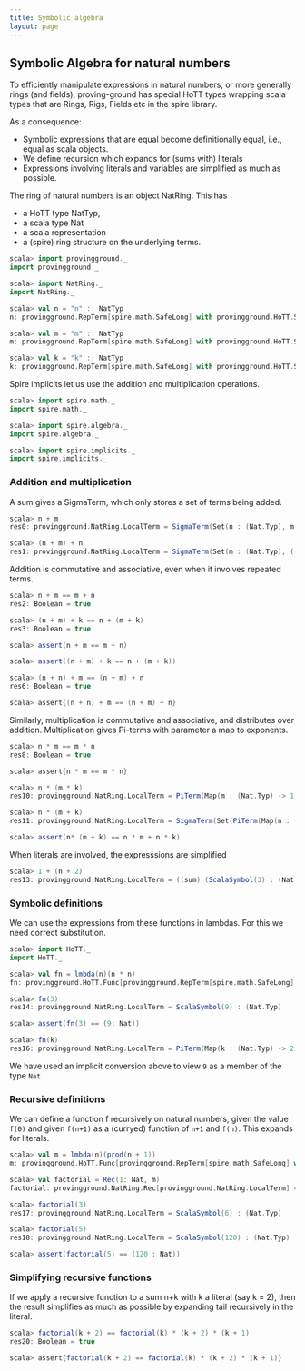 ```yaml
---
title: Symbolic algebra
layout: page
---
```


## Symbolic Algebra for natural numbers

To efficiently manipulate expressions in natural numbers, or more generally rings (and fields), proving-ground has special HoTT types wrapping scala types that are Rings, Rigs, Fields etc in the spire library.

As a consequence:
* Symbolic expressions that are equal become definitionally equal, i.e., equal as scala objects.
* We define recursion which expands for (sums with) literals
* Expressions involving literals and variables are simplified as much as possible.

The ring of natural numbers is an object NatRing. This has
* a HoTT type NatTyp,
* a scala type Nat
* a scala representation
* a (spire) ring structure on the underlying terms.

```scala
scala> import provingground._
import provingground._

scala> import NatRing._
import NatRing._
```

```scala
scala> val n = "n" :: NatTyp
n: provingground.RepTerm[spire.math.SafeLong] with provingground.HoTT.Subs[provingground.RepTerm[spire.math.SafeLong]] = n : (Nat.Typ)

scala> val m = "m" :: NatTyp
m: provingground.RepTerm[spire.math.SafeLong] with provingground.HoTT.Subs[provingground.RepTerm[spire.math.SafeLong]] = m : (Nat.Typ)

scala> val k = "k" :: NatTyp
k: provingground.RepTerm[spire.math.SafeLong] with provingground.HoTT.Subs[provingground.RepTerm[spire.math.SafeLong]] = k : (Nat.Typ)
```

Spire implicits let us use the addition and multiplication operations.

```scala
scala> import spire.math._
import spire.math._

scala> import spire.algebra._
import spire.algebra._

scala> import spire.implicits._
import spire.implicits._
```

### Addition and multiplication
A sum gives a SigmaTerm, which only stores a set of terms being added.

```scala
scala> n + m
res0: provingground.NatRing.LocalTerm = SigmaTerm(Set(n : (Nat.Typ), m : (Nat.Typ)))

scala> (n + m) + n
res1: provingground.NatRing.LocalTerm = SigmaTerm(Set(m : (Nat.Typ), ((prod) (ScalaSymbol(2) : (Nat.Typ)) : ((Nat.Typ) → (Nat.Typ))) (n : (Nat.Typ)) : (Nat.Typ)))
```

Addition is commutative and associative, even when it involves repeated terms.
```scala
scala> n + m == m + n
res2: Boolean = true

scala> (n + m) + k == n + (m + k)
res3: Boolean = true

scala> assert(n + m == m + n)

scala> assert((n + m) + k == n + (m + k))

scala> (n + n) + m == (n + m) + n
res6: Boolean = true

scala> assert{(n + n) + m == (n + m) + n}
```

Similarly, multiplication is commutative and associative, and distributes over addition. Multiplication gives Pi-terms with parameter a map to exponents.

```scala
scala> n * m == m * n
res8: Boolean = true

scala> assert{n * m == m * n}

scala> n * (m * k)
res10: provingground.NatRing.LocalTerm = PiTerm(Map(m : (Nat.Typ) -> 1, k : (Nat.Typ) -> 1, n : (Nat.Typ) -> 1))

scala> n * (m + k)
res11: provingground.NatRing.LocalTerm = SigmaTerm(Set(PiTerm(Map(n : (Nat.Typ) -> 1, m : (Nat.Typ) -> 1)), PiTerm(Map(n : (Nat.Typ) -> 1, k : (Nat.Typ) -> 1))))

scala> assert(n* (m + k) == n * m + n * k)
```

When literals are involved, the expresssions are simplified

```scala
scala> 1 + (n + 2)
res13: provingground.NatRing.LocalTerm = ((sum) (ScalaSymbol(3) : (Nat.Typ)) : ((Nat.Typ) → (Nat.Typ))) (n : (Nat.Typ)) : (Nat.Typ)
```

### Symbolic definitions

We can use the expressions from these functions in lambdas. For this we need correct substitution.

```scala
scala> import HoTT._
import HoTT._

scala> val fn = lmbda(n)(n * n)
fn: provingground.HoTT.Func[provingground.RepTerm[spire.math.SafeLong] with provingground.HoTT.Subs[provingground.RepTerm[spire.math.SafeLong]],provingground.NatRing.LocalTerm] = (n : (Nat.Typ)) ↦ (PiTerm(Map(n : (Nat.Typ) -> 2)))

scala> fn(3)
res14: provingground.NatRing.LocalTerm = ScalaSymbol(9) : (Nat.Typ)

scala> assert(fn(3) == (9: Nat))

scala> fn(k)
res16: provingground.NatRing.LocalTerm = PiTerm(Map(k : (Nat.Typ) -> 2))
```

We have used an implicit conversion above to view `9` as a member of the type `Nat`

### Recursive definitions

We can define a function f recursively on natural numbers, given the value `f(0)` and given `f(n+1)` as a (curryed) function of `n+1` and `f(n)`. This expands for literals.

```scala
scala> val m = lmbda(n)(prod(n + 1))
m: provingground.HoTT.Func[provingground.RepTerm[spire.math.SafeLong] with provingground.HoTT.Subs[provingground.RepTerm[spire.math.SafeLong]],provingground.HoTT.Func[provingground.NatRing.LocalTerm,provingground.NatRing.LocalTerm]] = (n : (Nat.Typ)) ↦ ((provingground.HoTT$Typ$newname$2$@25c835d4 : (Nat.Typ)) ↦ (SigmaTerm(Set(provingground.HoTT$Typ$newname$2$@25c835d4 : (Nat.Typ), PiTerm(Map(n : (Nat.Typ) -> 1, provingground.HoTT$Typ$newname$2$@25c835d4 : (Nat.Typ) -> 1))))))

scala> val factorial = Rec(1: Nat, m)
factorial: provingground.NatRing.Rec[provingground.NatRing.LocalTerm] = <function1>

scala> factorial(3)
res17: provingground.NatRing.LocalTerm = ScalaSymbol(6) : (Nat.Typ)

scala> factorial(5)
res18: provingground.NatRing.LocalTerm = ScalaSymbol(120) : (Nat.Typ)

scala> assert(factorial(5) == (120 : Nat))
```

### Simplifying recursive functions

If we apply a recursive function to a sum n+k with k a literal (say k = 2), then the result simplifies as much as possible by expanding tail recursively in the literal.

```scala
scala> factorial(k + 2) == factorial(k) * (k + 2) * (k + 1)
res20: Boolean = true

scala> assert{factorial(k + 2) == factorial(k) * (k + 2) * (k + 1)}
```
